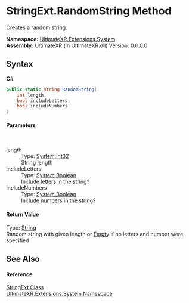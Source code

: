 # StringExt.RandomString Method 
 

Creates a random string.

**Namespace:**&nbsp;<a href="N_UltimateXR_Extensions_System">UltimateXR.Extensions.System</a><br />**Assembly:**&nbsp;UltimateXR (in UltimateXR.dll) Version: 0.0.0.0

## Syntax

**C#**<br />
``` C#
public static string RandomString(
	int length,
	bool includeLetters,
	bool includeNumbers
)
```


#### Parameters
&nbsp;<dl><dt>length</dt><dd>Type: <a href="https://docs.microsoft.com/dotnet/api/system.int32" target="_blank" rel="noopener noreferrer">System.Int32</a><br />String length</dd><dt>includeLetters</dt><dd>Type: <a href="https://docs.microsoft.com/dotnet/api/system.boolean" target="_blank" rel="noopener noreferrer">System.Boolean</a><br />Include letters in the string?</dd><dt>includeNumbers</dt><dd>Type: <a href="https://docs.microsoft.com/dotnet/api/system.boolean" target="_blank" rel="noopener noreferrer">System.Boolean</a><br />Include numbers in the string?</dd></dl>

#### Return Value
Type: <a href="https://docs.microsoft.com/dotnet/api/system.string" target="_blank" rel="noopener noreferrer">String</a><br />Random string with given length or <a href="https://docs.microsoft.com/dotnet/api/system.string.empty" target="_blank" rel="noopener noreferrer">Empty</a> if no letters and number were specified

## See Also


#### Reference
<a href="T_UltimateXR_Extensions_System_StringExt">StringExt Class</a><br /><a href="N_UltimateXR_Extensions_System">UltimateXR.Extensions.System Namespace</a><br />
